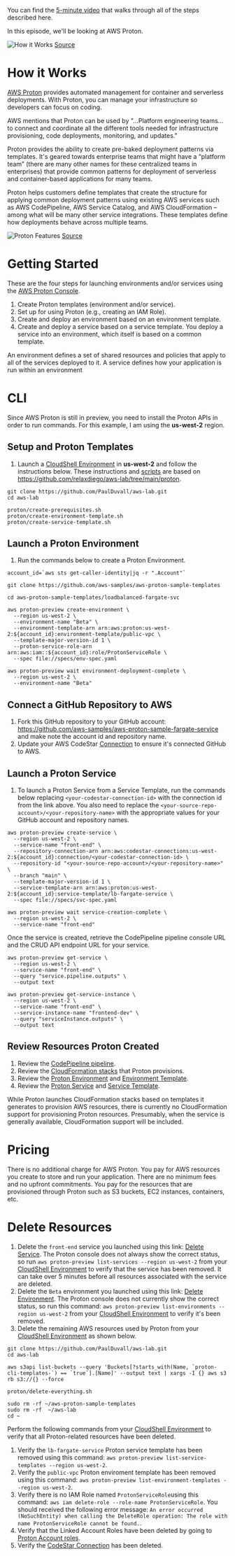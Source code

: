 You can find the [5-minute video](https://youtu.be/EN41nXwyTGQ) that walks through all of the steps described here. 

In this episode, we'll be looking at AWS Proton.

![How it Works](https://github.com/PaulDuvall/aws-5-mins/blob/main/_img/proton-how-it-works.png) [Source](https://aws.amazon.com/proton/)

# How it Works
[AWS Proton](https://aws.amazon.com/proton/) provides automated management for container and serverless deployments. With Proton, you can manage your infrastructure so developers can focus on coding.

AWS mentions that Proton can be used by "…Platform engineering teams…to connect and coordinate all the different tools needed for infrastructure provisioning, code deployments, monitoring, and updates."

Proton provides the ability to create pre-baked deployment patterns via templates. It's geared towards enterprise teams that might have a “platform team” (there are many other names for these centralized teams in enterprises) that provide common patterns for deployment of serverless and container-based applications for many teams. 

Proton helps customers define templates that create the structure for applying common deployment patterns using existing AWS services such as AWS CodePipeline, AWS Service Catalog, and AWS CloudFormation – among what will be many other service integrations. These templates define how deployments behave across multiple teams. 

![Proton Features](https://github.com/PaulDuvall/aws-5-mins/blob/main/_img/proton-features.png) [Source](https://virtual.awsevents.com/media/1_4y7w5alh)

# Getting Started
These are the four steps for launching environments and/or services using the [AWS Proton Console](https://console.aws.amazon.com/proton/).

1. Create Proton templates (environment and/or service).
1. Set up for using Proton (e.g., creating an IAM Role).
1. Create and deploy an environment based on an environment template.
1. Create and deploy a service based on a service template. You deploy a service into an environment, which itself is based on a common template. 

An environment defines a set of shared resources and policies that apply to all of the services deployed to it. A service defines how your application is run within an environment

# CLI
Since AWS Proton is still in preview, you need to install the Proton APIs in order to run commands. For this example, I am using the **us-west-2** region. 

## Setup and Proton Templates
1. Launch a [CloudShell Environment](https://us-west-2.console.aws.amazon.com/cloudshell/home?region=us-west-2) in **us-west-2** and follow the instructions below. These instructions and [scripts](https://github.com/PaulDuvall/aws-lab/tree/main/proton) are based on https://github.com/relaxdiego/aws-lab/tree/main/proton. 

```
git clone https://github.com/PaulDuvall/aws-lab.git
cd aws-lab

proton/create-prerequisites.sh
proton/create-environment-template.sh
proton/create-service-template.sh

```
## Launch a Proton Environment

1. Run the commands below to create a Proton Environment.

```
account_id=`aws sts get-caller-identity|jq -r ".Account"`

git clone https://github.com/aws-samples/aws-proton-sample-templates

cd aws-proton-sample-templates/loadbalanced-fargate-svc

aws proton-preview create-environment \
  --region us-west-2 \
  --environment-name "Beta" \
  --environment-template-arn arn:aws:proton:us-west-2:${account_id}:environment-template/public-vpc \
  --template-major-version-id 1 \
  --proton-service-role-arn arn:aws:iam::${account_id}:role/ProtonServiceRole \
  --spec file://specs/env-spec.yaml
  
aws proton-preview wait environment-deployment-complete \
  --region us-west-2 \
  --environment-name "Beta"

```

## Connect a GitHub Repository to AWS

1. Fork this GitHub repository to your GitHub account: https://github.com/aws-samples/aws-proton-sample-fargate-service and make note the account id and repository name.
1. Update your AWS CodeStar [Connection](https://us-west-2.console.aws.amazon.com/codesuite/settings/connections?region=us-west-2) to ensure it's connected GitHub to AWS.

## Launch a Proton Service

1. To launch a Proton Service from a Service Template, run the commands below replacing `<your-codestar-connection-id>` with the connection id from the link above. You also need to replace the `<your-source-repo-account>/<your-repository-name>` with the appropriate values for your GitHub account and repository names.

```
aws proton-preview create-service \
  --region us-west-2 \
  --service-name "front-end" \
  --repository-connection-arn arn:aws:codestar-connections:us-west-2:${account_id}:connection/<your-codestar-connection-id> \
  --repository-id "<your-source-repo-account>/<your-repository-name>" \
  --branch "main" \
  --template-major-version-id 1 \
  --service-template-arn arn:aws:proton:us-west-2:${account_id}:service-template/lb-fargate-service \
  --spec file://specs/svc-spec.yaml
  
aws proton-preview wait service-creation-complete \
  --region us-west-2 \
  --service-name "front-end"

```

Once the service is created, retrieve the CodePipeline pipeline console URL and the CRUD API endpoint URL for your service.

```
aws proton-preview get-service \
  --region us-west-2 \
  --service-name "front-end" \
  --query "service.pipeline.outputs" \
  --output text

aws proton-preview get-service-instance \
  --region us-west-2 \
  --service-name "front-end" \
  --service-instance-name "frontend-dev" \
  --query "serviceInstance.outputs" \
  --output text

```

## Review Resources Proton Created

1. Review the [CodePipeline pipeline](https://us-west-2.console.aws.amazon.com/codesuite/codepipeline/pipelines?region=us-west-2).
1. Review the [CloudFormation stacks](https://us-west-2.console.aws.amazon.com/cloudformation/home?region=us-west-2#/stacks?filteringText=proton&filteringStatus=active&viewNested=true&hideStacks=false&stackId=) that Proton provisions. 
1. Review the [Proton Environment](https://us-west-2.console.aws.amazon.com/proton/home?region=us-west-2#/environments/detail/Beta) and [Environment Template](https://us-west-2.console.aws.amazon.com/proton/home?region=us-west-2#/templates/environments/detail/public-vpc).
1. Review the [Proton Service](https://us-west-2.console.aws.amazon.com/proton/home?region=us-west-2#/services/detail/front-end) and [Service Template](https://us-west-2.console.aws.amazon.com/proton/home?region=us-west-2#/templates/services/detail/lb-fargate-service).

While Proton launches CloudFormation stacks based on templates it generates to provision AWS resources, there is currently no CloudFormation support for provisioning Proton resources. Presumably, when the service is generally available, CloudFormation support will be included.

# Pricing
There is no additional charge for AWS Proton. You pay for AWS resources you create to store and run your application. There are no minimum fees and no upfront commitments. You pay for the resources that are provisioned through Proton such as S3 buckets, EC2 instances, containers, etc. 

# Delete Resources

1. Delete the `front-end` service you launched using this link: [Delete Service](https://us-west-2.console.aws.amazon.com/proton/home?region=us-west-2#/services/detail/front-end). The Proton console does not always show the correct status, so run `aws proton-preview list-services --region us-west-2` from your [CloudShell Environment](https://us-west-2.console.aws.amazon.com/cloudshell/home?region=us-west-2) to verify that the service has been removed. It can take over 5 minutes before all resources associated with the service are deleted.  
1. Delete the `Beta` environment you launched using this link: [Delete Environment](https://us-west-2.console.aws.amazon.com/proton/home?region=us-west-2#/environments/detail/Beta). The Proton console does not currently show the correct status, so run this command: `aws proton-preview list-environments --region us-west-2` from your [CloudShell Environment](https://us-west-2.console.aws.amazon.com/cloudshell/home?region=us-west-2) to verify it's been removed. 
1. Delete the remaining AWS resources used by Proton from your [CloudShell Environment](https://us-west-2.console.aws.amazon.com/cloudshell/home?region=us-west-2) as shown below. 
```
git clone https://github.com/PaulDuvall/aws-lab.git
cd aws-lab

aws s3api list-buckets --query 'Buckets[?starts_with(Name, `proton-cli-templates-`) == `true`].[Name]' --output text | xargs -I {} aws s3 rb s3://{} --force

proton/delete-everything.sh

sudo rm -rf ~/aws-proton-sample-templates
sudo rm -rf  ~/aws-lab
cd ~
```
Perform the following commands from your [CloudShell Environment](https://us-west-2.console.aws.amazon.com/cloudshell/home?region=us-west-2) to verify that all Proton-related resources have been deleted.

1. Verify the `lb-fargate-service` Proton service template has been removed using this command: `aws proton-preview list-service-templates --region us-west-2`.
1. Verify the `public-vpc` Proton enviroment template has been removed using this command: `aws proton-preview list-environment-templates --region us-west-2`.
1. Verify there is no IAM Role named `ProtonServiceRole`using this command: `aws iam delete-role --role-name ProtonServiceRole`. You should received the following error message: `An error occurred (NoSuchEntity) when calling the DeleteRole operation: The role with name ProtonServiceRole cannot be found.`.
1. Verify that the Linked Account Roles have been deleted by going to [Proton Account roles](https://us-west-2.console.aws.amazon.com/proton/home?region=us-west-2#/settings/roles).
1. Verify the [CodeStar Connection](https://us-west-2.console.aws.amazon.com/codesuite/settings/connections?region=us-west-2) has been deleted. 